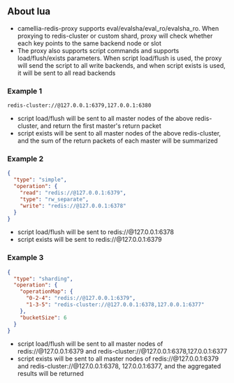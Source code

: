 ## About lua

* camellia-redis-proxy supports eval/evalsha/eval_ro/evalsha_ro. When proxying to redis-cluster or custom shard, proxy will check whether each key points to the same backend node or slot
* The proxy also supports script commands and supports load/flush/exists parameters. When script load/flush is used, the proxy will send the script to all write backends, and when script exists is used, it will be sent to all read backends

### Example 1
````
redis-cluster://@127.0.0.1:6379,127.0.0.1:6380
````
* script load/flush will be sent to all master nodes of the above redis-cluster, and return the first master's return packet
* script exists will be sent to all master nodes of the above redis-cluster, and the sum of the return packets of each master will be summarized

### Example 2
````json
{
  "type": "simple",
  "operation": {
    "read": "redis://@127.0.0.1:6379",
    "type": "rw_separate",
    "write": "redis://@127.0.0.1:6378"
  }
}
````
* script load/flush will be sent to redis://@127.0.0.1:6378
* script exists will be sent to redis://@127.0.0.1:6379

### Example 3
````json
{
  "type": "sharding",
  "operation": {
    "operationMap": {
      "0-2-4": "redis://@127.0.0.1:6379",
      "1-3-5": "redis-cluster://@127.0.0.1:6378,127.0.0.1:6377"
    },
    "bucketSize": 6
  }
}
````
* script load/flush will be sent to all master nodes of redis://@127.0.0.1:6379 and redis-cluster://@127.0.0.1:6378,127.0.0.1:6377
* script exists will be sent to all master nodes of redis://@127.0.0.1:6379 and redis-cluster://@127.0.0.1:6378, 127.0.0.1:6377, and the aggregated results will be returned